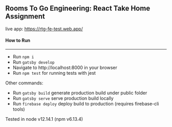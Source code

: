 ## Rooms To Go Engineering: React Take Home Assignment
live app: https://rtg-fe-test.web.app/
#### How to Run
---
- Run `npm i`
- Run `gatsby develop`
- Navigate to http://localhost:8000 in your browser
- Run `npm test` for running tests with jest
  
Other commands:
- Run `gatsby build` generate production build under public folder
- Run `gatsby serve` serve production build locally
- Run `firebase deploy` deploy build to production (requires firebase-cli tools)

Tested in node v12.14.1 (npm v6.13.4)
